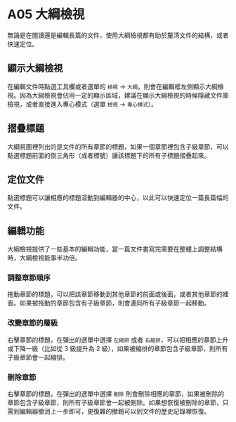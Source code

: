 # A05 大綱檢視

無論是在閱讀還是編輯長篇的文件，使用大綱檢視都有助於釐清文件的結構，或者快速定位。

## 顯示大綱檢視

在編輯文件時點選工具欄或者選單的 `檢視` -> `大綱`，則會在編輯框左側顯示大綱檢視。因為大綱檢視會佔用一定的顯示區域，建議在顯示大綱檢視的時候隱藏文件庫檢視，或者直接進入專心模式（選單 `檢視` -> `專心模式`）。

## 摺疊標題

大綱視圖裡列出的是文件的所有章節的標題，如果一個章節裡包含子級章節，可以點選標題前面的倒三角形（或者標號）讓該標題下的所有子標題摺疊起來。

## 定位文件

點選標題可以讓相應的標題滾動到編輯器的中心，以此可以快速定位一篇長篇幅的文件。

## 編輯功能

大綱檢視提供了一些基本的編輯功能，當一篇文件書寫完需要在整體上調整結構時，大綱檢視能事半功倍。

### 調整章節順序

拖動章節的標題，可以把該章節移動到其他章節的前面或後面，或者其他章節的裡面。如果被拖動的章節包含有子級章節，則會連同所有子級章節一起移動。

### 改變章節的層級

右擊章節的標題，在彈出的選單中選擇 `左縮排` 或者 `右縮排`，可以把相應的章節上升或下降一級（比如從 3 級提升為 2 級），如果被縮排的章節包含子級章節，則所有子級章節會一起縮排。

### 刪除章節

右擊章節的標題，在彈出的選單中選擇 `刪除` 則會刪除相應的章節，如果被刪除的章節包含子級章節，則所有子級章節會一起被刪除。如果想恢復被刪除的章節，只需到編輯器撤消上一步即可，更復雜的撤銷可以到文件的歷史記錄裡恢復。

